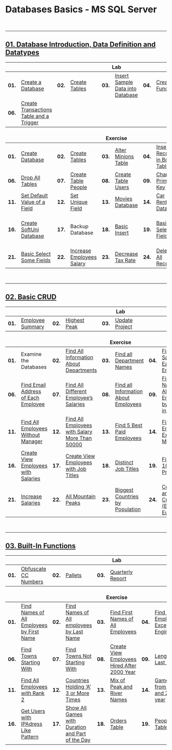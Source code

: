 # Databases Basics - MS SQL Server

<br/>

---

## <a href="https://github.com/radrex/SoftuniCourses/tree/master/C%23%20Web%20Developer/C%23%20DB/01.Databases%20Basics%20-%20MS%20SQL%20Server/01.Database%20Introduction%2C%20Data%20Definition%20and%20Datatypes">01. Database Introduction, Data Definition and Datatypes</a>

<table>
  <thead>
    <tr>
      <th colspan="10" style="text-align:center;">Lab</th>
    </tr>
  </thead>
  <tbody>
    <tr>
      <td><b>01.</b></td>
      <td><a href="https://github.com/radrex/SoftuniCourses/blob/abeb03179259538e19b26797df06e1498c6bff2e/C%23%20Web%20Developer/C%23%20DB/01.Databases%20Basics%20-%20MS%20SQL%20Server/01.Database%20Introduction%2C%20Data%20Definition%20and%20Datatypes/Lab.sql#L4">Create a Database</a></td>
      <td><b>02.</b></td>
      <td><a href="https://github.com/radrex/SoftuniCourses/blob/abeb03179259538e19b26797df06e1498c6bff2e/C%23%20Web%20Developer/C%23%20DB/01.Databases%20Basics%20-%20MS%20SQL%20Server/01.Database%20Introduction%2C%20Data%20Definition%20and%20Datatypes/Lab.sql#L12">Create Tables</a></td>
      <td><b>03.</b></td>
      <td><a href="https://github.com/radrex/SoftuniCourses/blob/abeb03179259538e19b26797df06e1498c6bff2e/C%23%20Web%20Developer/C%23%20DB/01.Databases%20Basics%20-%20MS%20SQL%20Server/01.Database%20Introduction%2C%20Data%20Definition%20and%20Datatypes/Lab.sql#L31">Insert Sample Data into Database</a></td>
      <td><b>04.</b></td>
      <td><a href="https://github.com/radrex/SoftuniCourses/blob/abeb03179259538e19b26797df06e1498c6bff2e/C%23%20Web%20Developer/C%23%20DB/01.Databases%20Basics%20-%20MS%20SQL%20Server/01.Database%20Introduction%2C%20Data%20Definition%20and%20Datatypes/Lab.sql#L49">Create a Function</a></td>
      <td><b>05.</b></td>
      <td><a href="https://github.com/radrex/SoftuniCourses/blob/abeb03179259538e19b26797df06e1498c6bff2e/C%23%20Web%20Developer/C%23%20DB/01.Databases%20Basics%20-%20MS%20SQL%20Server/01.Database%20Introduction%2C%20Data%20Definition%20and%20Datatypes/Lab.sql#L62">Create Procedures</a></td>
    </tr>
    <tr>
      <td><b>06.</b></td>
      <td><a href="https://github.com/radrex/SoftuniCourses/blob/abeb03179259538e19b26797df06e1498c6bff2e/C%23%20Web%20Developer/C%23%20DB/01.Databases%20Basics%20-%20MS%20SQL%20Server/01.Database%20Introduction%2C%20Data%20Definition%20and%20Datatypes/Lab.sql#L101">Create Transactions Table and a Trigger</a></td>
      <td colspan="8"></td>
    </tr>
  </tbody>
  <thead>
    <tr>
      <th colspan="10" style="text-align:center;"><br>Exercise</th>
    </tr>
  </thead>
  <tbody>
    <tr>
      <td><b>01.</b></td>
      <td><a href="https://github.com/radrex/SoftuniCourses/blob/76a332563c5a94d3c2ffcbbd717bac8bc9a87866/C%23%20Web%20Developer/C%23%20DB/01.Databases%20Basics%20-%20MS%20SQL%20Server/01.Database%20Introduction%2C%20Data%20Definition%20and%20Datatypes/MinionsDB.sql#L4">Create Database</a></td>
      <td><b>02.</b></td>
      <td><a href="https://github.com/radrex/SoftuniCourses/blob/76a332563c5a94d3c2ffcbbd717bac8bc9a87866/C%23%20Web%20Developer/C%23%20DB/01.Databases%20Basics%20-%20MS%20SQL%20Server/01.Database%20Introduction%2C%20Data%20Definition%20and%20Datatypes/MinionsDB.sql#L11">Create Tables</a></td>
      <td><b>03.</b></td>
      <td><a href="https://github.com/radrex/SoftuniCourses/blob/76a332563c5a94d3c2ffcbbd717bac8bc9a87866/C%23%20Web%20Developer/C%23%20DB/01.Databases%20Basics%20-%20MS%20SQL%20Server/01.Database%20Introduction%2C%20Data%20Definition%20and%20Datatypes/MinionsDB.sql#L26">Alter Minions Table</a></td>
      <td><b>04.</b></td>
      <td><a href="https://github.com/radrex/SoftuniCourses/blob/76a332563c5a94d3c2ffcbbd717bac8bc9a87866/C%23%20Web%20Developer/C%23%20DB/01.Databases%20Basics%20-%20MS%20SQL%20Server/01.Database%20Introduction%2C%20Data%20Definition%20and%20Datatypes/MinionsDB.sql#L30">Insert Records in Both Tables</a></td>
      <td><b>05.</b></td>
      <td><a href="https://github.com/radrex/SoftuniCourses/blob/76a332563c5a94d3c2ffcbbd717bac8bc9a87866/C%23%20Web%20Developer/C%23%20DB/01.Databases%20Basics%20-%20MS%20SQL%20Server/01.Database%20Introduction%2C%20Data%20Definition%20and%20Datatypes/MinionsDB.sql#L42">Truncate Table Minions</a></td>
    </tr>
    <tr>
      <td><b>06.</b></td>
      <td><a href="https://github.com/radrex/SoftuniCourses/blob/76a332563c5a94d3c2ffcbbd717bac8bc9a87866/C%23%20Web%20Developer/C%23%20DB/01.Databases%20Basics%20-%20MS%20SQL%20Server/01.Database%20Introduction%2C%20Data%20Definition%20and%20Datatypes/MinionsDB.sql#L45">Drop All Tables</a></td>
      <td><b>07.</b></td>
      <td><a href="https://github.com/radrex/SoftuniCourses/blob/76a332563c5a94d3c2ffcbbd717bac8bc9a87866/C%23%20Web%20Developer/C%23%20DB/01.Databases%20Basics%20-%20MS%20SQL%20Server/01.Database%20Introduction%2C%20Data%20Definition%20and%20Datatypes/MinionsDB.sql#L49">Create Table People</a></td>
      <td><b>08.</b></td>
      <td><a href="https://github.com/radrex/SoftuniCourses/blob/76a332563c5a94d3c2ffcbbd717bac8bc9a87866/C%23%20Web%20Developer/C%23%20DB/01.Databases%20Basics%20-%20MS%20SQL%20Server/01.Database%20Introduction%2C%20Data%20Definition%20and%20Datatypes/MinionsDB.sql#L68">Create Table Users</a></td>
      <td><b>09.</b></td>
      <td><a href="https://github.com/radrex/SoftuniCourses/blob/76a332563c5a94d3c2ffcbbd717bac8bc9a87866/C%23%20Web%20Developer/C%23%20DB/01.Databases%20Basics%20-%20MS%20SQL%20Server/01.Database%20Introduction%2C%20Data%20Definition%20and%20Datatypes/MinionsDB.sql#L85">Change Primary Key</a></td>
      <td><b>10.</b></td>
      <td><a href="https://github.com/radrex/SoftuniCourses/blob/76a332563c5a94d3c2ffcbbd717bac8bc9a87866/C%23%20Web%20Developer/C%23%20DB/01.Databases%20Basics%20-%20MS%20SQL%20Server/01.Database%20Introduction%2C%20Data%20Definition%20and%20Datatypes/MinionsDB.sql#L92">Add Check Constraint</a></td>
    </tr>
    <tr>
      <td><b>11.</b></td>
      <td><a href="https://github.com/radrex/SoftuniCourses/blob/76a332563c5a94d3c2ffcbbd717bac8bc9a87866/C%23%20Web%20Developer/C%23%20DB/01.Databases%20Basics%20-%20MS%20SQL%20Server/01.Database%20Introduction%2C%20Data%20Definition%20and%20Datatypes/MinionsDB.sql#L96">Set Default Value of a Field</a></td>
      <td><b>12.</b></td>
      <td><a href="https://github.com/radrex/SoftuniCourses/blob/76a332563c5a94d3c2ffcbbd717bac8bc9a87866/C%23%20Web%20Developer/C%23%20DB/01.Databases%20Basics%20-%20MS%20SQL%20Server/01.Database%20Introduction%2C%20Data%20Definition%20and%20Datatypes/MinionsDB.sql#L100">Set Unique Field</a></td>
      <td><b>13.</b></td>
      <td><a href="https://github.com/radrex/SoftuniCourses/blob/875a29c6369475f9ec63fdd3e9f2ff71d4bf1f2f/C%23%20Web%20Developer/C%23%20DB/01.Databases%20Basics%20-%20MS%20SQL%20Server/01.Database%20Introduction%2C%20Data%20Definition%20and%20Datatypes/MoviesDB.sql#L4">Movies Database</a></td>
      <td><b>14.</b></td>
      <td><a href="https://github.com/radrex/SoftuniCourses/blob/875a29c6369475f9ec63fdd3e9f2ff71d4bf1f2f/C%23%20Web%20Developer/C%23%20DB/01.Databases%20Basics%20-%20MS%20SQL%20Server/01.Database%20Introduction%2C%20Data%20Definition%20and%20Datatypes/CarRentalDB.sql#L4">Car Rental Database</a></td>
      <td><b>15.</b></td>
      <td><a href="https://github.com/radrex/SoftuniCourses/blob/9b3741b1d687270888a382d1fec944dae607ee95/C%23%20Web%20Developer/C%23%20DB/01.Databases%20Basics%20-%20MS%20SQL%20Server/01.Database%20Introduction%2C%20Data%20Definition%20and%20Datatypes/HotelDB.sql#L4">Hotel Database</a></td>
    </tr>
    <tr>
      <td><b>16.</b></td>
      <td><a href="https://github.com/radrex/SoftuniCourses/blob/9b3741b1d687270888a382d1fec944dae607ee95/C%23%20Web%20Developer/C%23%20DB/01.Databases%20Basics%20-%20MS%20SQL%20Server/01.Database%20Introduction%2C%20Data%20Definition%20and%20Datatypes/SoftUniDB.sql#L4">Create SoftUni Database</a></td>
      <td><b>17.</b></td>
      <td>Backup Database</td>
      <td><b>18.</b></td>
      <td><a href="https://github.com/radrex/SoftuniCourses/blob/9b3741b1d687270888a382d1fec944dae607ee95/C%23%20Web%20Developer/C%23%20DB/01.Databases%20Basics%20-%20MS%20SQL%20Server/01.Database%20Introduction%2C%20Data%20Definition%20and%20Datatypes/SoftUniDB.sql#L39">Basic Insert</a></td>
      <td><b>19.</b></td>
      <td><a href="https://github.com/radrex/SoftuniCourses/blob/9b3741b1d687270888a382d1fec944dae607ee95/C%23%20Web%20Developer/C%23%20DB/01.Databases%20Basics%20-%20MS%20SQL%20Server/01.Database%20Introduction%2C%20Data%20Definition%20and%20Datatypes/SoftUniDB.sql#L60">Basic Select All Fields</a></td>
      <td><b>20.</b></td>
      <td><a href="https://github.com/radrex/SoftuniCourses/blob/9b3741b1d687270888a382d1fec944dae607ee95/C%23%20Web%20Developer/C%23%20DB/01.Databases%20Basics%20-%20MS%20SQL%20Server/01.Database%20Introduction%2C%20Data%20Definition%20and%20Datatypes/SoftUniDB.sql#L65">Basic Select All Fields and Order Them</a></td>
    </tr>
    <tr>
      <td><b>21.</b></td>
      <td><a href="https://github.com/radrex/SoftuniCourses/blob/9b3741b1d687270888a382d1fec944dae607ee95/C%23%20Web%20Developer/C%23%20DB/01.Databases%20Basics%20-%20MS%20SQL%20Server/01.Database%20Introduction%2C%20Data%20Definition%20and%20Datatypes/SoftUniDB.sql#L70">Basic Select Some Fields</a></td>
      <td><b>22.</b></td>
      <td><a href="https://github.com/radrex/SoftuniCourses/blob/9b3741b1d687270888a382d1fec944dae607ee95/C%23%20Web%20Developer/C%23%20DB/01.Databases%20Basics%20-%20MS%20SQL%20Server/01.Database%20Introduction%2C%20Data%20Definition%20and%20Datatypes/SoftUniDB.sql#L75">Increase Employees Salary</a></td>
      <td><b>23.</b></td>
      <td><a href="https://github.com/radrex/SoftuniCourses/blob/875a29c6369475f9ec63fdd3e9f2ff71d4bf1f2f/C%23%20Web%20Developer/C%23%20DB/01.Databases%20Basics%20-%20MS%20SQL%20Server/01.Database%20Introduction%2C%20Data%20Definition%20and%20Datatypes/HotelDB.sql#L119">Decrease Tax Rate</a></td>
      <td><b>24.</b></td>
      <td><a href="https://github.com/radrex/SoftuniCourses/blob/875a29c6369475f9ec63fdd3e9f2ff71d4bf1f2f/C%23%20Web%20Developer/C%23%20DB/01.Databases%20Basics%20-%20MS%20SQL%20Server/01.Database%20Introduction%2C%20Data%20Definition%20and%20Datatypes/HotelDB.sql#L125">Delete All Records</a></td>
      <td colspan="2"></td>
    </tr>
  </tbody>
</table>

<br/>

---

## <a href="https://github.com/radrex/SoftuniCourses/tree/master/C%23%20Web%20Developer/C%23%20DB/01.Databases%20Basics%20-%20MS%20SQL%20Server/02.Basic%20CRUD">02. Basic CRUD</a>

<table>
  <thead>
    <tr>
      <th colspan="10" style="text-align:center;">Lab</th>
    </tr>
  </thead>
  <tbody>
    <tr>
      <td><b>01.</b></td>
      <td><a href="https://github.com/radrex/SoftuniCourses/blob/abeb03179259538e19b26797df06e1498c6bff2e/C%23%20Web%20Developer/C%23%20DB/01.Databases%20Basics%20-%20MS%20SQL%20Server/02.Basic%20CRUD/Lab.sql#L4">Employee Summary</a></td>
      <td><b>02.</b></td>
      <td><a href="https://github.com/radrex/SoftuniCourses/blob/abeb03179259538e19b26797df06e1498c6bff2e/C%23%20Web%20Developer/C%23%20DB/01.Databases%20Basics%20-%20MS%20SQL%20Server/02.Basic%20CRUD/Lab.sql#L12">Highest Peak</a></td>
      <td><b>03.</b></td>
      <td><a href="https://github.com/radrex/SoftuniCourses/blob/abeb03179259538e19b26797df06e1498c6bff2e/C%23%20Web%20Developer/C%23%20DB/01.Databases%20Basics%20-%20MS%20SQL%20Server/02.Basic%20CRUD/Lab.sql#L20">Update Project</a></td>
      <td colspan="4"></td>
    </tr>
  </tbody>
  <thead>
    <tr>
      <th colspan="10" style="text-align:center;"><br>Exercise</th>
    </tr>
  </thead>
  <tbody>
    <tr>
      <td><b>01.</b></td>
      <td>Examine the Databases</td>
      <td><b>02.</b></td>
      <td><a href="https://github.com/radrex/SoftuniCourses/blob/abeb03179259538e19b26797df06e1498c6bff2e/C%23%20Web%20Developer/C%23%20DB/01.Databases%20Basics%20-%20MS%20SQL%20Server/02.Basic%20CRUD/Exercise.sql#L6">Find All Information About Departments</a></td>
      <td><b>03.</b></td>
      <td><a href="https://github.com/radrex/SoftuniCourses/blob/abeb03179259538e19b26797df06e1498c6bff2e/C%23%20Web%20Developer/C%23%20DB/01.Databases%20Basics%20-%20MS%20SQL%20Server/02.Basic%20CRUD/Exercise.sql#L12">Find all Department Names</a></td>
      <td><b>04.</b></td>
      <td><a href="https://github.com/radrex/SoftuniCourses/blob/abeb03179259538e19b26797df06e1498c6bff2e/C%23%20Web%20Developer/C%23%20DB/01.Databases%20Basics%20-%20MS%20SQL%20Server/02.Basic%20CRUD/Exercise.sql#L16">Find Salary of Each Employee</a></td>
      <td><b>05.</b></td>
      <td><a href="https://github.com/radrex/SoftuniCourses/blob/abeb03179259538e19b26797df06e1498c6bff2e/C%23%20Web%20Developer/C%23%20DB/01.Databases%20Basics%20-%20MS%20SQL%20Server/02.Basic%20CRUD/Exercise.sql#L22">Find Full Name of Each Employee</a></td>
    </tr>
    <tr>
      <td><b>06.</b></td>
      <td><a href="https://github.com/radrex/SoftuniCourses/blob/abeb03179259538e19b26797df06e1498c6bff2e/C%23%20Web%20Developer/C%23%20DB/01.Databases%20Basics%20-%20MS%20SQL%20Server/02.Basic%20CRUD/Exercise.sql#L28">Find Email Address of Each Employee</a></td>
      <td><b>07.</b></td>
      <td><a href="https://github.com/radrex/SoftuniCourses/blob/abeb03179259538e19b26797df06e1498c6bff2e/C%23%20Web%20Developer/C%23%20DB/01.Databases%20Basics%20-%20MS%20SQL%20Server/02.Basic%20CRUD/Exercise.sql#L32">Find All Different Employee’s Salaries</a></td>
      <td><b>08.</b></td>
      <td><a href="https://github.com/radrex/SoftuniCourses/blob/abeb03179259538e19b26797df06e1498c6bff2e/C%23%20Web%20Developer/C%23%20DB/01.Databases%20Basics%20-%20MS%20SQL%20Server/02.Basic%20CRUD/Exercise.sql#L36">Find all Information About Employees</a></td>
      <td><b>09.</b></td>
      <td><a href="https://github.com/radrex/SoftuniCourses/blob/abeb03179259538e19b26797df06e1498c6bff2e/C%23%20Web%20Developer/C%23%20DB/01.Databases%20Basics%20-%20MS%20SQL%20Server/02.Basic%20CRUD/Exercise.sql#L41">Find Names of All Employees by Salary in Range</a></td>
      <td><b>10.</b></td>
      <td><a href="https://github.com/radrex/SoftuniCourses/blob/abeb03179259538e19b26797df06e1498c6bff2e/C%23%20Web%20Developer/C%23%20DB/01.Databases%20Basics%20-%20MS%20SQL%20Server/02.Basic%20CRUD/Exercise.sql#L48">Find Names of All Employees </a></td>
    </tr>
    <tr>
      <td><b>11.</b></td>
      <td><a href="https://github.com/radrex/SoftuniCourses/blob/abeb03179259538e19b26797df06e1498c6bff2e/C%23%20Web%20Developer/C%23%20DB/01.Databases%20Basics%20-%20MS%20SQL%20Server/02.Basic%20CRUD/Exercise.sql#L53">Find All Employees Without Manager</a></td>
      <td><b>12.</b></td>
      <td><a href="https://github.com/radrex/SoftuniCourses/blob/abeb03179259538e19b26797df06e1498c6bff2e/C%23%20Web%20Developer/C%23%20DB/01.Databases%20Basics%20-%20MS%20SQL%20Server/02.Basic%20CRUD/Exercise.sql#L59">Find All Employees with Salary More Than 50000</a></td>
      <td><b>13.</b></td>
      <td><a href="https://github.com/radrex/SoftuniCourses/blob/abeb03179259538e19b26797df06e1498c6bff2e/C%23%20Web%20Developer/C%23%20DB/01.Databases%20Basics%20-%20MS%20SQL%20Server/02.Basic%20CRUD/Exercise.sql#L67">Find 5 Best Paid Employees</a></td>
      <td><b>14.</b></td>
      <td><a href="https://github.com/radrex/SoftuniCourses/blob/abeb03179259538e19b26797df06e1498c6bff2e/C%23%20Web%20Developer/C%23%20DB/01.Databases%20Basics%20-%20MS%20SQL%20Server/02.Basic%20CRUD/Exercise.sql#L73">Find All Employees Except Marketing</a></td>
      <td><b>15.</b></td>
      <td><a href="https://github.com/radrex/SoftuniCourses/blob/abeb03179259538e19b26797df06e1498c6bff2e/C%23%20Web%20Developer/C%23%20DB/01.Databases%20Basics%20-%20MS%20SQL%20Server/02.Basic%20CRUD/Exercise.sql#L79">Sort Employees Table</a></td>
    </tr>
    <tr>
      <td><b>16.</b></td>
      <td><a href="https://github.com/radrex/SoftuniCourses/blob/abeb03179259538e19b26797df06e1498c6bff2e/C%23%20Web%20Developer/C%23%20DB/01.Databases%20Basics%20-%20MS%20SQL%20Server/02.Basic%20CRUD/Exercise.sql#L87">Create View Employees with Salaries</a></td>
      <td><b>17.</b></td>
      <td><a href="https://github.com/radrex/SoftuniCourses/blob/abeb03179259538e19b26797df06e1498c6bff2e/C%23%20Web%20Developer/C%23%20DB/01.Databases%20Basics%20-%20MS%20SQL%20Server/02.Basic%20CRUD/Exercise.sql#L94">Create View Employees with Job Titles</a></td>
      <td><b>18.</b></td>
      <td><a href="https://github.com/radrex/SoftuniCourses/blob/abeb03179259538e19b26797df06e1498c6bff2e/C%23%20Web%20Developer/C%23%20DB/01.Databases%20Basics%20-%20MS%20SQL%20Server/02.Basic%20CRUD/Exercise.sql#L100">Distinct Job Titles</a></td>
      <td><b>19.</b></td>
      <td><a href="https://github.com/radrex/SoftuniCourses/blob/abeb03179259538e19b26797df06e1498c6bff2e/C%23%20Web%20Developer/C%23%20DB/01.Databases%20Basics%20-%20MS%20SQL%20Server/02.Basic%20CRUD/Exercise.sql#L104">Find First 10 Started Projects</a></td>
      <td><b>20.</b></td>
      <td><a href="https://github.com/radrex/SoftuniCourses/blob/abeb03179259538e19b26797df06e1498c6bff2e/C%23%20Web%20Developer/C%23%20DB/01.Databases%20Basics%20-%20MS%20SQL%20Server/02.Basic%20CRUD/Exercise.sql#L110">Last 7 Hired Employees</a></td>
    </tr>
    <tr>
      <td><b>21.</b></td>
      <td><a href="https://github.com/radrex/SoftuniCourses/blob/abeb03179259538e19b26797df06e1498c6bff2e/C%23%20Web%20Developer/C%23%20DB/01.Databases%20Basics%20-%20MS%20SQL%20Server/02.Basic%20CRUD/Exercise.sql#L117">Increase Salaries</a></td>
      <td><b>22.</b></td>
      <td><a href="https://github.com/radrex/SoftuniCourses/blob/abeb03179259538e19b26797df06e1498c6bff2e/C%23%20Web%20Developer/C%23%20DB/01.Databases%20Basics%20-%20MS%20SQL%20Server/02.Basic%20CRUD/Exercise.sql#L124">All Mountain Peaks</a></td>
      <td><b>23.</b></td>
      <td><a href="https://github.com/radrex/SoftuniCourses/blob/abeb03179259538e19b26797df06e1498c6bff2e/C%23%20Web%20Developer/C%23%20DB/01.Databases%20Basics%20-%20MS%20SQL%20Server/02.Basic%20CRUD/Exercise.sql#L132">Biggest Countries by Population</a></td>
      <td><b>24.</b></td>
      <td><a href="https://github.com/radrex/SoftuniCourses/blob/abeb03179259538e19b26797df06e1498c6bff2e/C%23%20Web%20Developer/C%23%20DB/01.Databases%20Basics%20-%20MS%20SQL%20Server/02.Basic%20CRUD/Exercise.sql#L140">Countries and Currency (Euro / Not Euro)</a></td>
      <td><b>25.</b></td>
      <td><a href="https://github.com/radrex/SoftuniCourses/blob/abeb03179259538e19b26797df06e1498c6bff2e/C%23%20Web%20Developer/C%23%20DB/01.Databases%20Basics%20-%20MS%20SQL%20Server/02.Basic%20CRUD/Exercise.sql#L150">All Diablo Characters</a></td>
    </tr>
  </tbody>
</table>

<br/>

---

## <a href="https://github.com/radrex/SoftuniCourses/tree/master/C%23%20Web%20Developer/C%23%20DB/01.Databases%20Basics%20-%20MS%20SQL%20Server/03.Built-In%20Functions">03. Built-In Functions</a>

<table>
  <thead>
    <tr>
      <th colspan="10" style="text-align:center;">Lab</th>
    </tr>
  </thead>
  <tbody>
    <tr>
      <td><b>01.</b></td>
      <td><a href="https://github.com/radrex/SoftuniCourses/blob/271f3ab5336c18f2b5128e4fce40f1eb93c53304/C%23%20Web%20Developer/C%23%20DB/01.Databases%20Basics%20-%20MS%20SQL%20Server/03.Built-In%20Functions/Lab.sql#L1">Obfuscate CC Numbers</a></td>
      <td><b>02.</b></td>
      <td><a href="https://github.com/radrex/SoftuniCourses/blob/271f3ab5336c18f2b5128e4fce40f1eb93c53304/C%23%20Web%20Developer/C%23%20DB/01.Databases%20Basics%20-%20MS%20SQL%20Server/03.Built-In%20Functions/Lab.sql#L9">Pallets</a></td>
      <td><b>03.</b></td>
      <td><a href="https://github.com/radrex/SoftuniCourses/blob/271f3ab5336c18f2b5128e4fce40f1eb93c53304/C%23%20Web%20Developer/C%23%20DB/01.Databases%20Basics%20-%20MS%20SQL%20Server/03.Built-In%20Functions/Lab.sql#L17">Quarterly Report</a></td>
      <td colspan="4"></td>
    </tr>
  </tbody>
  <thead>
    <tr>
      <th colspan="10" style="text-align:center;"><br>Exercise</th>
    </tr>
  </thead>
  <tbody>
    <tr>
      <td><b>01.</b></td>
      <td><a href="https://github.com/radrex/SoftuniCourses/blob/271f3ab5336c18f2b5128e4fce40f1eb93c53304/C%23%20Web%20Developer/C%23%20DB/01.Databases%20Basics%20-%20MS%20SQL%20Server/03.Built-In%20Functions/Exercise.sql#L1">Find Names of All Employees by First Name</a></td>
      <td><b>02.</b></td>
      <td><a href="https://github.com/radrex/SoftuniCourses/blob/271f3ab5336c18f2b5128e4fce40f1eb93c53304/C%23%20Web%20Developer/C%23%20DB/01.Databases%20Basics%20-%20MS%20SQL%20Server/03.Built-In%20Functions/Exercise.sql#L9">Find Names of All employees by Last Name</a></td>
      <td><b>03.</b></td>
      <td><a href="https://github.com/radrex/SoftuniCourses/blob/271f3ab5336c18f2b5128e4fce40f1eb93c53304/C%23%20Web%20Developer/C%23%20DB/01.Databases%20Basics%20-%20MS%20SQL%20Server/03.Built-In%20Functions/Exercise.sql#L15">Find First Names of All Employees</a></td>
      <td><b>04.</b></td>
      <td><a href="https://github.com/radrex/SoftuniCourses/blob/271f3ab5336c18f2b5128e4fce40f1eb93c53304/C%23%20Web%20Developer/C%23%20DB/01.Databases%20Basics%20-%20MS%20SQL%20Server/03.Built-In%20Functions/Exercise.sql#L20">Find All Employees Except Engineers</a></td>
      <td><b>05.</b></td>
      <td><a href="https://github.com/radrex/SoftuniCourses/blob/271f3ab5336c18f2b5128e4fce40f1eb93c53304/C%23%20Web%20Developer/C%23%20DB/01.Databases%20Basics%20-%20MS%20SQL%20Server/03.Built-In%20Functions/Exercise.sql#L26">Find Towns with Name Length</a></td>
    </tr>
    <tr>
      <td><b>06.</b></td>
      <td><a href="https://github.com/radrex/SoftuniCourses/blob/271f3ab5336c18f2b5128e4fce40f1eb93c53304/C%23%20Web%20Developer/C%23%20DB/01.Databases%20Basics%20-%20MS%20SQL%20Server/03.Built-In%20Functions/Exercise.sql#L32">Find Towns Starting With</a></td>
      <td><b>07.</b></td>
      <td><a href="https://github.com/radrex/SoftuniCourses/blob/271f3ab5336c18f2b5128e4fce40f1eb93c53304/C%23%20Web%20Developer/C%23%20DB/01.Databases%20Basics%20-%20MS%20SQL%20Server/03.Built-In%20Functions/Exercise.sql#L39">Find Towns Not Starting With</a></td>
      <td><b>08.</b></td>
      <td><a href="https://github.com/radrex/SoftuniCourses/blob/271f3ab5336c18f2b5128e4fce40f1eb93c53304/C%23%20Web%20Developer/C%23%20DB/01.Databases%20Basics%20-%20MS%20SQL%20Server/03.Built-In%20Functions/Exercise.sql#L46">Create View Employees Hired After 2000 Year</a></td>
      <td><b>09.</b></td>
      <td><a href="https://github.com/radrex/SoftuniCourses/blob/271f3ab5336c18f2b5128e4fce40f1eb93c53304/C%23%20Web%20Developer/C%23%20DB/01.Databases%20Basics%20-%20MS%20SQL%20Server/03.Built-In%20Functions/Exercise.sql#L53">Length of Last Name</a></td>
      <td><b>10.</b></td>
      <td><a href="https://github.com/radrex/SoftuniCourses/blob/271f3ab5336c18f2b5128e4fce40f1eb93c53304/C%23%20Web%20Developer/C%23%20DB/01.Databases%20Basics%20-%20MS%20SQL%20Server/03.Built-In%20Functions/Exercise.sql#L59">Rank Employees by Salary</a></td>
    </tr>
    <tr>
      <td><b>11.</b></td>
      <td><a href="https://github.com/radrex/SoftuniCourses/blob/271f3ab5336c18f2b5128e4fce40f1eb93c53304/C%23%20Web%20Developer/C%23%20DB/01.Databases%20Basics%20-%20MS%20SQL%20Server/03.Built-In%20Functions/Exercise.sql#L69">Find All Employees with Rank 2</a></td>
      <td><b>12.</b></td>
      <td><a href="https://github.com/radrex/SoftuniCourses/blob/271f3ab5336c18f2b5128e4fce40f1eb93c53304/C%23%20Web%20Developer/C%23%20DB/01.Databases%20Basics%20-%20MS%20SQL%20Server/03.Built-In%20Functions/Exercise.sql#L83">Countries Holding ‘A’ 3 or More Times</a></td>
      <td><b>13.</b></td>
      <td><a href="https://github.com/radrex/SoftuniCourses/blob/271f3ab5336c18f2b5128e4fce40f1eb93c53304/C%23%20Web%20Developer/C%23%20DB/01.Databases%20Basics%20-%20MS%20SQL%20Server/03.Built-In%20Functions/Exercise.sql#L92">Mix of Peak and River Names</a></td>
      <td><b>14.</b></td>
      <td><a href="https://github.com/radrex/SoftuniCourses/blob/271f3ab5336c18f2b5128e4fce40f1eb93c53304/C%23%20Web%20Developer/C%23%20DB/01.Databases%20Basics%20-%20MS%20SQL%20Server/03.Built-In%20Functions/Exercise.sql#L100">Games from 2011 and 2012 year</a></td>
      <td><b>15.</b></td>
      <td><a href="https://github.com/radrex/SoftuniCourses/blob/271f3ab5336c18f2b5128e4fce40f1eb93c53304/C%23%20Web%20Developer/C%23%20DB/01.Databases%20Basics%20-%20MS%20SQL%20Server/03.Built-In%20Functions/Exercise.sql#L109">User Email Providers</a></td>
    </tr>
    <tr>
      <td><b>16.</b></td>
      <td><a href="https://github.com/radrex/SoftuniCourses/blob/271f3ab5336c18f2b5128e4fce40f1eb93c53304/C%23%20Web%20Developer/C%23%20DB/01.Databases%20Basics%20-%20MS%20SQL%20Server/03.Built-In%20Functions/Exercise.sql#L115">Get Users with IPAdress Like Pattern</a></td>
      <td><b>17.</b></td>
      <td><a href="https://github.com/radrex/SoftuniCourses/blob/271f3ab5336c18f2b5128e4fce40f1eb93c53304/C%23%20Web%20Developer/C%23%20DB/01.Databases%20Basics%20-%20MS%20SQL%20Server/03.Built-In%20Functions/Exercise.sql#L122">Show All Games with Duration and Part of the Day</a></td>
      <td><b>18.</b></td>
      <td><a href="https://github.com/radrex/SoftuniCourses/blob/271f3ab5336c18f2b5128e4fce40f1eb93c53304/C%23%20Web%20Developer/C%23%20DB/01.Databases%20Basics%20-%20MS%20SQL%20Server/03.Built-In%20Functions/Exercise.sql#L141">Orders Table</a></td>
      <td><b>19.</b></td>
      <td><a href="https://github.com/radrex/SoftuniCourses/blob/271f3ab5336c18f2b5128e4fce40f1eb93c53304/C%23%20Web%20Developer/C%23%20DB/01.Databases%20Basics%20-%20MS%20SQL%20Server/03.Built-In%20Functions/Exercise.sql#L150">People Table</a></td>
      <td colspan="2"></td>
    </tr>
  </tbody>
</table>